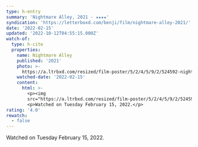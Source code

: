 ```yaml
---
type: h-entry
summary: 'Nightmare Alley, 2021 - ★★★★'
syndication: 'https://letterboxd.com/benji/film/nightmare-alley-2021/'
date: '2022-02-15'
updated: '2022-10-12T04:55:15.000Z'
watch-of:
  type: h-cite
  properties:
    name: Nightmare Alley
    published: '2021'
    photo: >-
      https://a.ltrbxd.com/resized/film-poster/5/2/4/5/9/2/524592-nightmare-alley-0-600-0-900-crop.jpg?v=778e2ed2f0
    watched-date: '2022-02-15'
    content:
      html: >-
        <p><img
        src="https://a.ltrbxd.com/resized/film-poster/5/2/4/5/9/2/524592-nightmare-alley-0-600-0-900-crop.jpg?v=778e2ed2f0"/></p>
        <p>Watched on Tuesday February 15, 2022.</p>
rating: '4.0'
rewatch:
  - false
---
```

Watched on Tuesday February 15, 2022.
